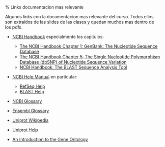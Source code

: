 % Links documentacion mas relevante

Algunos links con la documentacion mas relevante del curso. 
Todos ellos son extraidos de las slides de las clases
y quedan muchos mas dentro de los pdfs.

<!--
- [My NCBI Help](http://www.ncbi.nlm.nih.gov/books/NBK3843/)

- [SRA Handbook](http://www.ncbi.nlm.nih.gov/books/NBK47528/)
http://www.ncbi.nlm.nih.gov/books/NBK49285/
http://www.ncbi.nlm.nih.gov/books/NBK56551/

- [Taxonomy Help](http://www.ncbi.nlm.nih.gov/books/NBK53759/)
-->


- [NCBI Handbook](http://www.ncbi.nlm.nih.gov/books/NBK21101/) especialmente los capitulos:
    - [The NCBI Handbook Chapter 1: GenBank: The Nucleotide Sequence Database](http://www.ncbi.nlm.nih.gov/books/NBK21105/)
    - [The NCBI Handbook Chapter 5: The Single Nucleotide Polymorphism Database (dbSNP) of Nucleotide Sequence Variation](http://www.ncbi.nlm.nih.gov/books/NBK21088/)
    - [NCBI Handbook: The BLAST Sequence Analysis Tool](http://www.ncbi.nlm.nih.gov/books/NBK153387)


- [NCBI Help Manual](http://www.ncbi.nlm.nih.gov/books/NBK3831/) en particular:
    - [RefSeq Help](http://www.ncbi.nlm.nih.gov/books/NBK50680/)
    - [BLAST Help](http://www.ncbi.nlm.nih.gov/books/NBK1762/)


- [NCBI Glossary](http://www.ncbi.nlm.nih.gov/books/NBK21106/)


- [Ensembl Glossary](http://www.ensembl.org/info/website/glossary.html)


- [Uniprot Wikipedia](http://en.wikipedia.org/wiki/UniProt)
- [Uniprot Help](http://www.uniprot.org/help/)


- [An Introduction to the Gene Ontology](http://www.geneontology.org/GO.doc.shtml)

